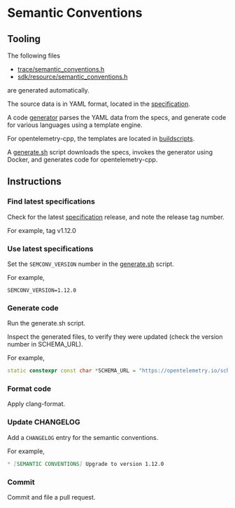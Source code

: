 # Semantic Conventions

## Tooling

The following files

* [trace/semantic_conventions.h](/api/include/opentelemetry/trace/semantic_conventions.h)
* [sdk/resource/semantic_conventions.h](/sdk/include/opentelemetry/sdk/resource/semantic_conventions.h)

are generated automatically.

The source data is in YAML format, located in the
[specification](https://github.com/open-telemetry/opentelemetry-specification/blob/main/semantic_conventions/README.md).

A code [generator](https://github.com/open-telemetry/build-tools/blob/main/semantic-conventions/README.md)
parses the YAML data from the specs,
and generate code for various languages using a template engine.

For opentelemetry-cpp, the templates are located in
[buildscripts](/buildscripts/semantic-convention/templates/SemanticAttributes.h.j2).

A [generate.sh](/buildscripts/semantic-convention/generate.sh) script
downloads the specs, invokes the generator using Docker,
and generates code for opentelemetry-cpp.

## Instructions

### Find latest specifications

Check for the latest
[specification](https://github.com/open-telemetry/opentelemetry-specification/releases)
release, and note the release tag number.

For example, tag v1.12.0

### Use latest specifications

Set the `SEMCONV_VERSION` number in the
[generate.sh](/buildscripts/semantic-convention/generate.sh) script.

For example,

```shell
SEMCONV_VERSION=1.12.0
```

### Generate code

Run the generate.sh script.

Inspect the generated files,
to verify they were updated (check the version number in SCHEMA_URL).

For example,

```cpp
static constexpr const char *SCHEMA_URL = "https://opentelemetry.io/schemas/1.12.0";
```

### Format code

Apply clang-format.

### Update CHANGELOG

Add a `CHANGELOG` entry for the semantic conventions.

For example,

```md
* [SEMANTIC CONVENTIONS] Upgrade to version 1.12.0
```

### Commit

Commit and file a pull request.
